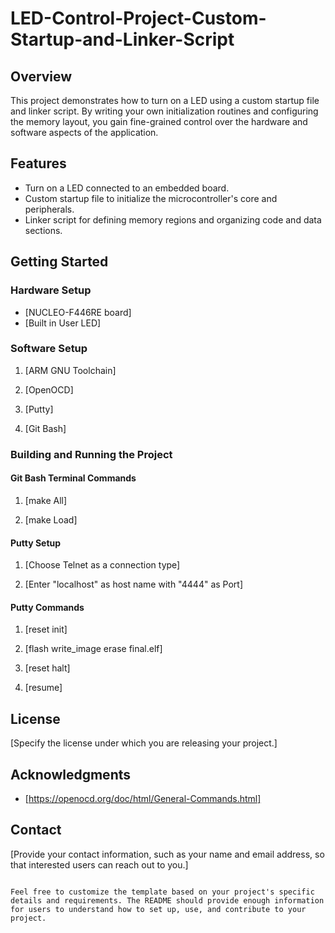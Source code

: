 # LED-Control-Project-Custom-Startup-and-Linker-Script

## Overview

This project demonstrates how to turn on a LED using a custom startup file and linker script. By writing your own initialization routines and configuring the memory layout, you gain fine-grained control over the hardware and software aspects of the application.

## Features

- Turn on a LED connected to an embedded board.
- Custom startup file to initialize the microcontroller's core and peripherals.
- Linker script for defining memory regions and organizing code and data sections.

## Getting Started

### Hardware Setup

- [NUCLEO-F446RE board]
- [Built in User LED]

### Software Setup

1. [ARM GNU Toolchain]

2. [OpenOCD]

3. [Putty]
  
5. [Git Bash]

### Building and Running the Project
#### Git Bash Terminal Commands

1. [make All]

2. [make Load]

#### Putty Setup

1. [Choose Telnet as a connection type]

2. [Enter "localhost" as host name with "4444" as Port]

#### Putty Commands

1. [reset init]

2. [flash write_image erase final.elf]

3. [reset halt]

4. [resume] 

## License

[Specify the license under which you are releasing your project.]

## Acknowledgments

- [https://openocd.org/doc/html/General-Commands.html]

## Contact

[Provide your contact information, such as your name and email address, so that interested users can reach out to you.]

```

Feel free to customize the template based on your project's specific details and requirements. The README should provide enough information for users to understand how to set up, use, and contribute to your project.
